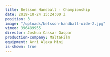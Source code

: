 ```yaml
---
title: Betsson Handball - Championship
date: 2019-10-24 15:24:00 Z
position: 3
image: "/uploads/betsson-handball-wide-2.jpg"
vimeo: 396489955
director: Joshua Cassar Gaspar
production-company: MaltaFilm
equipment: Arri Alexa Mini
is-shown: true
---
```


